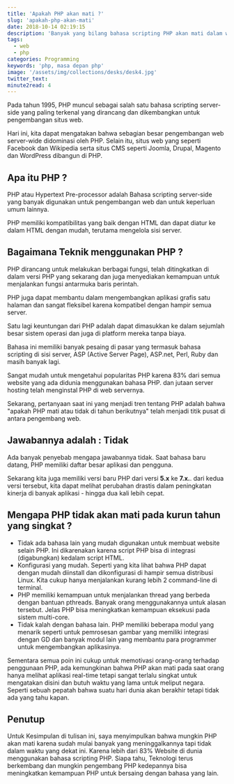 ```yaml
---
title: 'Apakah PHP akan mati ?'
slug: 'apakah-php-akan-mati'
date: 2018-10-14 02:19:15
description: 'Banyak yang bilang bahasa scripting PHP akan mati dalam waktu dekat karena banyak programmer dan Developer yang sudah mulai meninggalkannya.'
tags: 
  - web
  - php
categories: Programming
keywords: 'php, masa depan php'
image: '/assets/img/collections/desks/desk4.jpg'
twitter_text:
minute2read: 4
---
```


Pada tahun 1995, PHP muncul sebagai salah satu bahasa scripting server-side yang paling terkenal yang dirancang dan dikembangkan untuk pengembangan situs web.

Hari ini, kita dapat mengatakan bahwa sebagian besar pengembangan web server-wide didominasi oleh PHP. Selain itu, situs web yang seperti Facebook dan Wikipedia serta situs CMS seperti Joomla, Drupal, Magento dan WordPress dibangun di PHP.


## Apa itu PHP ?
PHP atau Hypertext Pre-processor adalah Bahasa scripting server-side yang banyak digunakan untuk pengembangan web dan untuk keperluan umum lainnya.

PHP memiliki kompatibilitas yang baik dengan HTML dan dapat diatur ke dalam HTML dengan mudah, terutama mengelola sisi server.


## Bagaimana Teknik menggunakan PHP ?
PHP dirancang untuk melakukan berbagai fungsi, telah ditingkatkan di dalam versi PHP yang sekarang dan juga menyediakan kemampuan untuk menjalankan fungsi antarmuka baris perintah.

PHP juga dapat membantu dalam mengembangkan aplikasi grafis satu halaman dan sangat fleksibel karena kompatibel dengan hampir semua server.

Satu lagi keuntungan dari PHP adalah dapat dimasukkan ke dalam sejumlah besar sistem operasi dan juga di platform mereka tanpa biaya.

Bahasa ini memiliki banyak pesaing di pasar yang termasuk bahasa scripting di sisi server, ASP (Active Server Page), ASP.net, Perl, Ruby dan masih banyak lagi.

Sangat mudah untuk mengetahui popularitas PHP karena 83% dari semua website yang ada didunia menggunakan bahasa PHP. dan jutaan server hosting telah menginstal PHP di web servernya.

Sekarang, pertanyaan saat ini yang menjadi tren tentang PHP adalah bahwa "apakah PHP mati atau tidak di tahun berikutnya" telah menjadi titik pusat di antara pengembang web.


## Jawabannya adalah : Tidak
Ada banyak penyebab mengapa jawabannya tidak. Saat bahasa baru datang, PHP memiliki daftar besar aplikasi dan pengguna.

Sekarang kita juga memiliki versi baru PHP dari versi **5.x** ke **7.x.**. dari kedua versi tersebut, kita dapat melihat perubahan drastis dalam peningkatan kinerja di banyak aplikasi - hingga dua kali lebih cepat.


## Mengapa PHP tidak akan mati pada kurun tahun yang singkat ?

- Tidak ada bahasa lain yang mudah digunakan untuk membuat website selain PHP. Ini dikarenakan karena script PHP bisa di integrasi (digabungkan) kedalam script HTML.
- Konfigurasi yang mudah. Seperti yang kita lihat bahwa PHP dapat dengan mudah diinstall dan dikonfigurasi di hampir semua distribusi Linux. Kita cukup hanya menjalankan kurang lebih 2 command-line di terminal.
- PHP memiliki kemampuan untuk menjalankan thread yang berbeda dengan bantuan pthreads. Banyak orang menggunakannya untuk alasan tersebut. Jelas PHP bisa meningkatkan kemampuan eksekusi pada sistem multi-core.
- Tidak kalah dengan bahasa lain. PHP memiliki beberapa modul yang menarik seperti untuk pemrosesan gambar yang memiliki integrasi dengan GD dan banyak modul lain yang membantu para programmer untuk mengembangkan aplikasinya.

Sementara semua poin ini cukup untuk memotivasi orang-orang terhadap penggunaan PHP, ada kemungkinan bahwa PHP akan mati pada saat orang hanya melihat aplikasi real-time tetapi sangat terlalu singkat untuk mengatakan disini dan butuh waktu yang lama untuk meliput negara. Seperti sebuah pepatah bahwa suatu hari dunia akan berakhir tetapi tidak ada yang tahu kapan.


## Penutup
Untuk Kesimpulan di tulisan ini, saya menyimpulkan bahwa mungkin PHP akan mati karena sudah mulai banyak yang meninggalkannya tapi tidak dalam waktu yang dekat ini. Karena lebih dari 83% Website di dunia menggunakan bahasa scripting PHP. Siapa tahu, Teknologi terus berkembang dan mungkin pengembang PHP kedepannya bisa meningkatkan kemampuan PHP untuk bersaing dengan bahasa yang lain.
